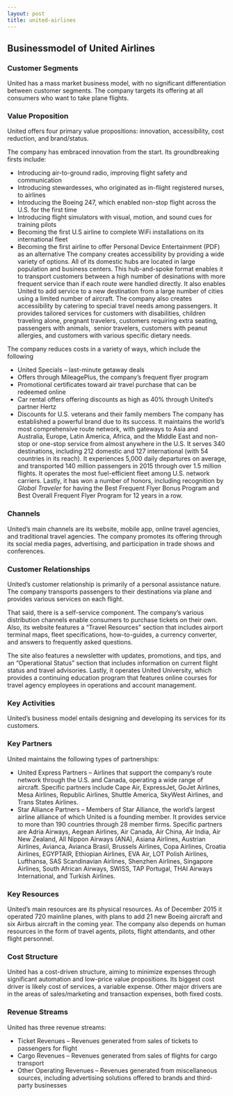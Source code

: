 ```yaml
---
layout: post
title: united-airlines
---
```


Businessmodel of United Airlines
---------------------------------

### Customer Segments

United has a mass market business model, with no significant differentiation between customer segments. The company targets its offering at all consumers who want to take plane flights.

### Value Proposition

United offers four primary value propositions: innovation, accessibility, cost reduction, and brand/status.

The company has embraced innovation from the start. Its groundbreaking firsts include:

 * Introducing air-to-ground radio, improving flight safety and communication
* Introducing stewardesses, who originated as in-flight registered nurses, to airlines
* Introducing the Boeing 247, which enabled non-stop flight across the U.S. for the first time
* Introducing flight simulators with visual, motion, and sound cues for training pilots
* Becoming the first U.S airline to complete WiFi installations on its international fleet
* Becoming the first airline to offer Personal Device Entertainment (PDF) as an alternative
 The company creates accessibility by providing a wide variety of options. All of its domestic hubs are located in large population and business centers. This hub-and-spoke format enables it to transport customers between a high number of desinations with more frequent service than if each route were handled directly. It also enables United to add service to a new destination from a large number of cities using a limited number of aircraft. The company also creates accessibility by catering to special travel needs among passengers. It provides tailored services for customers with disabilities, children traveling alone, pregnant travelers, customers requiring extra seating, passengers with animals,  senior travelers, customers with peanut allergies, and customers with various specific dietary needs.

The company reduces costs in a variety of ways, which include the following

 * United Specials – last-minute getaway deals
* Offers through MileagePlus, the company’s frequent flyer program
* Promotional certificates toward air travel purchase that can be redeemed online
* Car rental offers offering discounts as high as 40% through United’s partner Hertz
* Discounts for U.S. veterans and their family members
 The company has established a powerful brand due to its success. It maintains the world’s most comprehensive route network, with gateways to Asia and Australia, Europe, Latin America, Africa, and the Middle East and non-stop or one-stop service from almost anywhere in the U.S. It serves 340 destinations, including 212 domestic and 127 international (with 54 countries in its reach). It experiences 5,000 daily departures on average, and transported 140 million passengers in 2015 through over 1.5 million flights. It operates the most fuel-efficient fleet among U.S. network carriers. Lastly, it has won a number of honors, including recognition by *Global Traveler* for having the Best Frequent Flyer Bonus Program and Best Overall Frequent Flyer Program for 12 years in a row.

### Channels

United’s main channels are its website, mobile app, online travel agencies, and traditional travel agencies. The company promotes its offering through its social media pages, advertising, and participation in trade shows and conferences.

### Customer Relationships

United’s customer relationship is primarily of a personal assistance nature. The company transports passengers to their destinations via plane and provides various services on each flight.

That said, there is a self-service component. The company’s various distribution channels enable consumers to purchase tickets on their own. Also, its website features a “Travel Resources” section that includes airport terminal maps, fleet specifications, how-to-guides, a currency converter, and answers to frequently asked questions.

The site also features a newsletter with updates, promotions, and tips, and an “Operational Status” section that includes information on current flight status and travel advisories. Lastly, it operates United University, which provides a continuing education program that features online courses for travel agency employees in operations and account management.

### Key Activities

United’s business model entails designing and developing its services for its customers.

### Key Partners

United maintains the following types of partnerships:

 * United Express Partners – Airlines that support the company’s route network through the U.S. and Canada, operating a wide range of aircraft. Specific partners include Cape Air, ExpressJet, GoJet Airlines, Mesa Airlines, Republic Airlines, Shuttle America, SkyWest Airlines, and Trans States Airlines.
* Star Alliance Partners – Members of Star Alliance, the world’s largest airline alliance of which United is a founding member. It provides service to more than 190 countries through 28 member firms. Specific partners are Adria Airways, Aegean Airlines, Air Canada, Air China, Air India, Air New Zealand, All Nippon Airways (ANA), Asiana Airlines, Austrian Airlines, Avianca, Avianca Brasil, Brussels Airlines, Copa Airlines, Croatia Airlines, EGYPTAIR, Ethiopian Airlines, EVA Air, LOT Polish Airlines, Lufthansa, SAS Scandinavian Airlines, Shenzhen Airlines, Singapore Airlines, South African Airways, SWISS, TAP Portugal, THAI Airways International, and Turkish Airlines.
 ### Key Resources

United’s main resources are its physical resources. As of December 2015 it operated 720 mainline planes, with plans to add 21 new Boeing aircraft and six Airbus aircraft in the coming year. The company also depends on human resources in the form of travel agents, pilots, flight attendants, and other flight personnel.

### Cost Structure

United has a cost-driven structure, aiming to minimize expenses through significant automation and low-price value propositions. Its biggest cost driver is likely cost of services, a variable expense. Other major drivers are in the areas of sales/marketing and transaction expenses, both fixed costs.

### Revenue Streams

United has three revenue streams:

 * Ticket Revenues – Revenues generated from sales of tickets to passengers for flight
* Cargo Revenues – Revenues generated from sales of flights for cargo transport
* Other Operating Revenues – Revenues generated from miscellaneous sources, including advertising solutions offered to brands and third-party businesses
